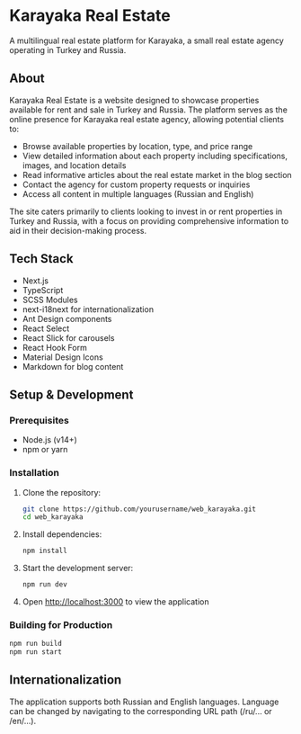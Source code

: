 # Karayaka Real Estate

A multilingual real estate platform for Karayaka, a small real estate agency operating in Turkey and Russia.

## About

Karayaka Real Estate is a website designed to showcase properties available for rent and sale in Turkey and Russia. The platform serves as the online presence for Karayaka real estate agency, allowing potential clients to:

- Browse available properties by location, type, and price range
- View detailed information about each property including specifications, images, and location details
- Read informative articles about the real estate market in the blog section
- Contact the agency for custom property requests or inquiries
- Access all content in multiple languages (Russian and English)

The site caters primarily to clients looking to invest in or rent properties in Turkey and Russia, with a focus on providing comprehensive information to aid in their decision-making process.

## Tech Stack

- Next.js
- TypeScript
- SCSS Modules
- next-i18next for internationalization
- Ant Design components
- React Select
- React Slick for carousels
- React Hook Form
- Material Design Icons
- Markdown for blog content

## Setup & Development

### Prerequisites

- Node.js (v14+)
- npm or yarn

### Installation

1. Clone the repository:
   ```bash
   git clone https://github.com/yourusername/web_karayaka.git
   cd web_karayaka
   ```

2. Install dependencies:
   ```bash
   npm install
   ```

3. Start the development server:
   ```bash
   npm run dev
   ```

4. Open [http://localhost:3000](http://localhost:3000) to view the application

### Building for Production

```bash
npm run build
npm run start
```

## Internationalization

The application supports both Russian and English languages. Language can be changed by navigating to the corresponding URL path (/ru/... or /en/...).
